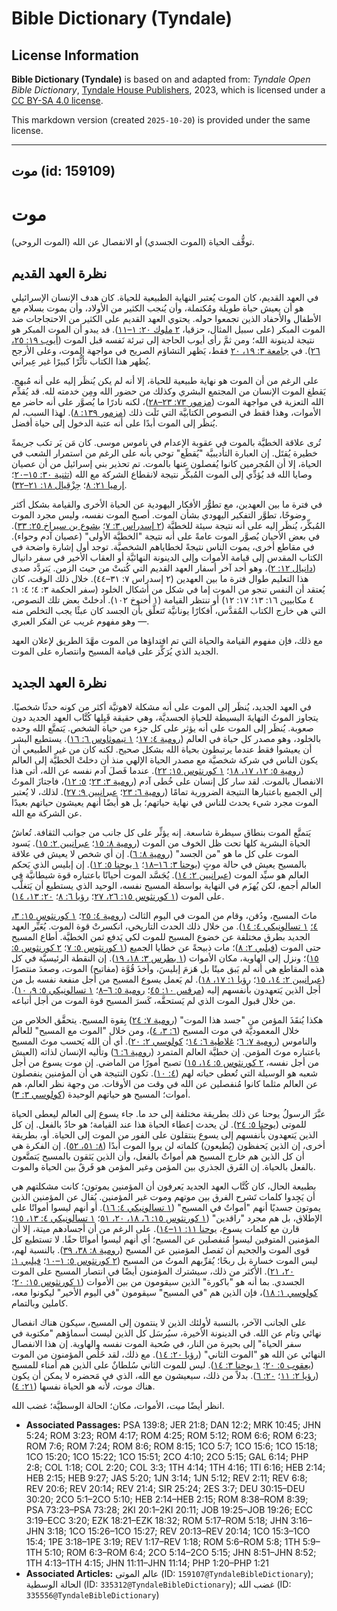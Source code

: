 # Bible Dictionary (Tyndale)

## License Information

**Bible Dictionary (Tyndale)** is based on and adapted from: _Tyndale Open Bible Dictionary_, [Tyndale House Publishers](https://tyndaleopenresources.com/), 2023, which is licensed under a [CC BY-SA 4.0 license](https://creativecommons.org/licenses/by-sa/4.0/legalcode.en).

This markdown version (created `2025-10-20`) is provided under the same license.



--------------------------------

## موت (id: 159109)

موت
===

توقُّف الحياة (الموت الجسدي) أو الانفصال عن الله (الموت الروحي).

نظرة العهد القديم
-----------------

في العهد القديم، كان الموت يُعتبر النهاية الطبيعية للحياة. كان هدف الإنسان الإسرائيلي هو أن يعيش حياة طويلة ومُكتملة، وأن يُنجب الكثير من الأولاد، وأن يموت بسلام مع الأطفال والأحفاد الذين تجمعوا حوله. يحتوي العهد القديم على الكثير من الاحتجاجات ضد الموت المبكر (على سبيل المثال، حزقيا، [٢ ملوك ٢٠: ١–١١](https://ref.ly/2Kgs20:1-2Kgs20:11)). قد يبدو أن الموت المبكر هو نتيجة لدينونة الله؛ ومن ثمَّ رأى أيوب الحاجة إلى تبرئة نَفسه قبل الموت ([أيوب ١٩: ٢٥، ٢٦](https://ref.ly/Job19:25-Job19:26)). في [جامعة ٣: ١٩، ٢٠](https://ref.ly/Eccl3:19-Eccl3:20) فقط، يَظهر التشاؤم الصريح في مواجهة الموت، وعلى الأرجح يُظهر هذا الكتاب تأثُّرًا كبيرًا غير عِبراني.

على الرغم من أن الموت هو نهاية طبيعية للحياة، إلا أنه لم يكن يُنظَر إليه على أنه مُبهج. يَقطغ الموت الإنسان من المجتمع البشري وكذلك من حضور الله ومِن خدمته لله. قد يُقدِّم الله التعزية في مواجهة الموت ([مزمور ٧٣: ٢٣–٢٨](https://ref.ly/Ps73:23-Ps73:28))، لكنه نادرًا ما يُصوَّر على أنه حاضر مع الأموات، وهذا فقط في النصوص الكتابيَّة التي تَلَت ذلك ([مزمور ١٣٩: ٨](https://ref.ly/Ps139:8)). لهذا السبب، لم يُنظَر إلى الموت أبدًا على أنه عتبة الدخول إلى حياة أفضل.

تُرى علاقة الخطيَّة بالموت في عقوبة الإعدام في ناموس موسى. كان مَن يَر تكب جريمةً خطيرة يُقتَل. إن العبارة التأديبيَّة "يُقطَع" توحي بأنه على الرغم من استمرار الشعب في الحياة، إلا أن المُجرمين كانوا يُفصلون عنها بالموت. تم تحذير بني إسرائيل من أن عصيان وصايا الله قد يُؤدِّي إلى الموت المُبكِّر نتيجة لانقطاع الشركة مع الله ([تثنية ٣٠: ١٥–٢٠](https://ref.ly/Deut30:15-Deut30:20)؛ [إرميا ٢١: ٨](https://ref.ly/Jer21:8)؛ [حِزْقِيال ١٨: ٢١–٣٢](https://ref.ly/Ezek18:21-Ezek18:32)).

في فترة ما بين العهدين، مع تطوُّر الأفكار اليهودية عن الحياة الأخرى والقيامة بشكل أكثر وضوحًا، تطوَّر التفكير اليهودي بشأن الموت. أصبح الموت نفسه، وليس مجرد الموت المُبكِّر، يُنظَر إليه على أنه نتيجة سيئة للخطيَّة ([٢ إسدراس ٣: ٧](https://ref.ly/2Esd3:7)؛ [يشوع بن سيراخ ٢٥: ٣٣](https://ref.ly/Sir25:24)). في بعض الأحيان يُصوَّر الموت عامةً على أنه نتيجة "الخطيَّة الأولى" (عصيان آدم وحواء). في مقاطع أخرى، يموت الناس نتيجةً لخطاياهم الشخصيَّة. توجد أول إشارة واضحة في الكتاب المقدس إلى قيامة الأموات وإلى الدينونة النهائيَّة أو العقاب الأخير في سفر دانيال ([دانيال ١٢: ٢](https://ref.ly/Dan12:2))، وهو أحد آخر أسفار العهد القديم التي كُتبتْ من حيث الزمن. يَتردَّد صدى هذا التعليم طوال فترة ما بين العهدين (٢ إسدراس ٧: ٣١–٤٤). خلال ذلك الوقت، كان يُعتقد أن النفس تنجو من الموت إما في شكل من أشكال الخلود (سفر الحكمة ٣: ٤؛ ٤: ١؛ ٤ مكابيين ١٦: ١٣؛ ١٧: ١٢) أو تنتظر القيامة (١ أخنوخ ١٠٢). أدخلتْ بعض تلك النصوص، التي هي خارج الكتاب المُقدَّس، أفكارًا يونانيَّة تَتعلَّق بأن الجسد كان عبئًا يجب التخلص منه — وهو مفهوم غريب عن الفكر العبري.

مع ذلك، فإن مفهوم القيامة والحياة التي تم افتداؤها من الموت مهَّدَ الطريق لإعلان العهد الجديد الذي يُرَكِّز على قيامة المسيح وانتصاره على الموت.

نظرة العهد الجديد
-----------------

في العهد الجديد، يُنظَر إلى الموت على أنه مشكلة لاهوتيَّة أكثر من كونه حدثًا شخصيًا. يتجاوز الموتُ النهايةَ البسيطة للحياةِ الجسديَّة، وهي حقيقة قَبِلها كُتَّاب العهد الجديد دون صعوبة. يُنظَر إلى الموت على أنه يؤثر على كل جزء من حياة الشخص. يَتمتَّع الله وحده بالخلود، وهو مصدر كل حياة في العالم ([رومية ٤: ١٧](https://ref.ly/Rom4:17)؛ [١ تيموثاوس ٦: ١٦](https://ref.ly/1Tim6:16)). يستطيع البشر أن يعيشوا فقط عندما يرتبطون بحياة الله بشكل صحيح. لكنه كان من غير الطبيعي أن يكون الناس في شركة شخصيَّة مع مصدر الحياة الإلهي منذ أن دخلتْ الخطيَّة إلى العالم ([رومية ٥: ١٢، ١٧، ١٨](https://ref.ly/Rom5:12)؛ [١ كورنثوس ١٥: ٢٢](https://ref.ly/1Cor15:22)). عندما فَصلَ آدم نفسه عن الله، أتى هذا الانفصال بالموت. لقد سار كل إنسان على خُطى آدم ([رومية ٣: ٢٣](https://ref.ly/Rom3:23)؛ [٥: ١٢](https://ref.ly/Rom5:12))، فاجتازَ الموتُ إلى الجميع باعتبارها النتيجة الضرورية تمامًا ([رومية ٦: ٢٣](https://ref.ly/Rom6:23)؛ [عبرانيين ٩: ٢٧](https://ref.ly/Heb9:27)). لذلك، لا يُعتبر الموت مجرد شيء يحدث للناس في نهاية حياتهم؛ بل هو أيضًا أنهم يعيشون حياتهم بعيدًا عن الشركة مع الله.

يَتمتَّع الموت بنطاق سيطرة شاسعة. إنه يؤثِّر على كل جانب من جوانب الثقافة. تُعاشُ الحياة البشرية كلها تحت ظل الخوف من الموت ([رومية ٨: ١٥](https://ref.ly/Rom8:15)؛ [عبرانيين ٢: ١٥](https://ref.ly/Heb2:15)). يَسود الموت على كل ما هو "من الجسد" ([رومية ٨: ٦](https://ref.ly/Rom8:6)). إن أي شخص لا يعيش في علاقة بالمسيح يعيش في حالة موتٍ ([يوحنا ٣: ١٦–١٨](https://ref.ly/John3:16-John3:18)؛ [١ يوحنا ٥: ١٢](https://ref.ly/1John5:12)). إن إبليس الذي يَحكم العالم هو سيِّد الموت ([عبرانيين ٢: ١٤](https://ref.ly/Heb2:14)). يُجَسَّد الموت أحيانًا باعتباره قوة شيطانيَّة في العالم أجمع، لكن يُهزَم في النهاية بواسطة المسيح نفسه، الوحيد الذي يستطيع أن يَتغلَّب على الموت ([١ كورنثوس ١٥: ٢٦، ٢٧](https://ref.ly/1Cor15:26-1Cor15:27)؛ [رؤيا ٦: ٨](https://ref.ly/Rev6:8)؛ [٢٠: ١٣، ١٤](https://ref.ly/Rev20:13-Rev20:14)).

ماتَ المسيح، ودُفن، وقام من الموت في اليوم الثالث ([رومية ٤: ٢٥](https://ref.ly/Rom4:25)؛ [١ كورنثوس ١٥: ٣، ٤؛](https://ref.ly/1Cor15:3-1Cor15:4) [١ تسالونيكي ٤: ١٤](https://ref.ly/1Thess4:14)). من خلال ذلك الحدث التاريخي، انكسرتْ قوة الموت. يُعَبِّر العهد الجديد بطرق مختلفة عن خضوع المسيح للموت لكي يَدفع ثمن الخطيَّة. أطاع المسيح حتى الموت ([فيلبي ٢: ٨](https://ref.ly/Phil2:8))؛ مات ذبيحةً عن خطايا الجميع ([١ كورنثوس ٥: ٧](https://ref.ly/1Cor5:7)؛ [٢ كورنثوس ٥: ١٥](https://ref.ly/2Cor5:15))؛ ونزل إلى الهاوية، مكان الأموات ([١ بطرس ٣: ١٨، ١٩](https://ref.ly/1Pet3:18-1Pet3:19)). إن النقطة الرئيسيَّة في كل هذه المقاطع هي أنه لم يَبق ميتًا بل هَزمَ إبليسَ، وأخذَ قُوَّة (مفاتيح) الموت، وصعدَ منتصرًا ([عبرانيين ٢: ١٤، ١٥](https://ref.ly/Heb2:14-Heb2:15)؛ [رؤيا ١: ١٧، ١٨](https://ref.ly/Rev1:17-Rev1:18)). لم يَعمل يسوع المسيح من أجل منفعة نفسه بل من أجل الذين يَتعهدون بأنفسهم إليه ([مرقس ١٠: ٤٥](https://ref.ly/Mark10:45)؛ [رومية ٥: ٦–٨](https://ref.ly/Rom5:6-Rom5:8)؛ [١ تسالونيكي ٥: ٩، ١٠](https://ref.ly/1Thess5:9-1Thess5:10)). من خلال قبول الموت الذي لم يَستحقَّه، كَسرَ المسيح قوة الموت من أجل أتباعه.

هكذا يُنقَذَ المؤمن من "جسد هذا الموت" ([رومية ٧: ٢٤](https://ref.ly/Rom7:24)) بِقوة المسيح. يتحقَّق الخلاص من خلال المعموديَّة في موت المسيح ([٦: ٣، ٤](https://ref.ly/Rom6:3-Rom6:4))، ومن خلال "الموت مع المسيح" للعالَم والناموس ([رومية ٧: ٦](https://ref.ly/Rom7:6)؛ [غلاطية ٦: ١٤](https://ref.ly/Gal6:14)؛ [كولوسي ٢: ٢٠](https://ref.ly/Col2:20)). أي أن الله يَحسب موتَ المسيح باعتباره موتَ المؤمن. إن خطيَّة العالم المتمرد ([رومية ٦: ٦](https://ref.ly/Rom6:6)) وتأليه الإنسان لذاته (العيش من أجل نفسه، [٢ كورنثوس ٥: ١٤، ١٥](https://ref.ly/2Cor5:14-2Cor5:15)) تصبح أمورًا من الماضي. إن موت يسوع من أجل شعبه هو الوسيلة التي تُعطى حياته لهم ([٤: ١٠](https://ref.ly/2Cor4:10)). تكون النتيجة هي أن المؤمنين ينفصلون عن العالم مثلما كانوا مُنفصلين عن الله في وقت من الأوقات. من وجهة نظر العالم، هم أموات؛ المسيح هو حياتهم الوحيدة ([كولوسي ٣: ٣](https://ref.ly/Col3:3)).

عبَّرَ الرسولُ يوحنا عن ذلك بطريقة مختلفة إلى حد ما. جاء يسوع إلى العالم ليعطى الحياة للموتى ([يوحنا ٥: ٢٤](https://ref.ly/John5:24)). لن يحدث إعطاء الحياة هذا عند القيامة؛ هو حادٌ بالفعل. إن كل الذين يَتعهدون بأنفسهم إلى يسوع ينتقلون على الفور من الموت إلى الحياة. أو، بطريقة أخرى، إن الذين يَحفظون (يُطيعون) كلماته لن يروا الموت أبدًا ([٨: ٥١، ٥٢](https://ref.ly/John8:51-John8:52)). إن الفكرة هي أن كل الذين هم خارج المسيح هم أمواتٌ بالفعل، وأن الذين يَثقون بالمسيح يَتمتَّعون بالفعل بالحياة. إن الفَرق الجذري بين المؤمن وغير المؤمن هو فَرقٌ بين الحياة والموت.

بطبيعة الحال، كان كُتَّاب العهد الجديد يَعرفون أن المؤمنين يموتون؛ كانت مشكلتهم هي أن يَجِدوا كلمات تَشرح الفرق بين موتهم وموت غير المؤمنين. يُقال عن المؤمنين الذين يموتون جسديًا أنهم "أمواتٌ في المسيح" ([١ تسالونيكي ٤: ١٦](https://ref.ly/1Thess4:16)). أو أنهم ليسوا أمواتًا على الإطلاق، بل هم مجرد "راقدين" ([١ كورنثوس ١٥: ٦، ١٨، ٢٠، ٥١](https://ref.ly/1Cor15:6)؛ [١ تسالونيكي ٤: ١٣، ١٥](https://ref.ly/1Thess4:13-1Thess4:15)؛ قارن مع كلمات يسوع، [يوحنا ١١: ١١–١٤](https://ref.ly/John11:11-John11:14)). على الرغم من أن أجسادهم ميتة، إلا أن المؤمنين المتوفين ليسوا مُنفصلين عن المسيح؛ أي أنهم ليسوا أمواتًا حقًا. لا تستطيع كل قوى الموت والجحيم أن تَفصل المؤمنين عن المسيح ([رومية ٨: ٣٨، ٣٩](https://ref.ly/Rom8:38-Rom8:39)). بالنسبة لهم، ليس الموت خسارة بل ربحًا؛ يُقرِّبهم الموتُ من المسيح ([٢ كورنثوس ٥: ١–١٠](https://ref.ly/2Cor5:1-2Cor5:10)؛ [فيلبي ١: ٢٠، ٢١](https://ref.ly/Phil1:20-Phil1:21)). الأكثر من ذلك، سيشترك المؤمنون أيضًا في انتصار المسيح على الموت الجسدي. بما أنه هو "باكورة" الذين سيقومون من بين الأموات ([١ كورنثوس ١٥: ٢٠](https://ref.ly/1Cor15:20)؛ [كولوسي ١: ١٨](https://ref.ly/Col1:18))، فإن الذين هم "في المسيح" سيقومون "في اليوم الأخير" ليكونوا معه، كاملين وبالتمام.

على الجانب الآخر، بالنسبة لأولئك الذين لا ينتمون إلى المسيح، سيكون هناك انفصال نهائي وتام عن الله. في الدينونة الأخيرة، سيُرسَل كل الذين ليست أسماؤهم "مكتوبة في سفر الحياة" إلى بحيرة من النار، في صُحبة الموت نفسه والهاوية. إن هذا الانفصال النهائي عن الله هو "الموت الثاني" ([رؤيا ٢٠: ١٤](https://ref.ly/Rev20:14)). مع ذلك، لقد خَلُص المؤمنون من الموت ([يعقوب ٥: ٢٠](https://ref.ly/Jas5:20)؛ [١ يوحنا ٣: ١٤](https://ref.ly/1John3:14)). ليس للموت الثاني سُلطانٌ على الذين هم أمناء للمسيح ([رؤيا ٢: ١١](https://ref.ly/Rev2:11)؛ [٢٠: ٦](https://ref.ly/Rev20:6)). بدلاً من ذلك، سيعيشون مع الله، الذي في مَحضره لا يمكن أن يكون هناك موت، لأنه هو الحياة نفسها ([٢١: ٤](https://ref.ly/Rev21:4)).

انظر أيضًا *ميت*، الأموات، مكان؛ الحالة الوسطيَّة؛ غضب الله.

* **Associated Passages:** PSA 139:8; JER 21:8; DAN 12:2; MRK 10:45; JHN 5:24; ROM 3:23; ROM 4:17; ROM 4:25; ROM 5:12; ROM 6:6; ROM 6:23; ROM 7:6; ROM 7:24; ROM 8:6; ROM 8:15; 1CO 5:7; 1CO 15:6; 1CO 15:18; 1CO 15:20; 1CO 15:22; 1CO 15:51; 2CO 4:10; 2CO 5:15; GAL 6:14; PHP 2:8; COL 1:18; COL 2:20; COL 3:3; 1TH 4:14; 1TH 4:16; 1TI 6:16; HEB 2:14; HEB 2:15; HEB 9:27; JAS 5:20; 1JN 3:14; 1JN 5:12; REV 2:11; REV 6:8; REV 20:6; REV 20:14; REV 21:4; SIR 25:24; 2ES 3:7; DEU 30:15–DEU 30:20; 2CO 5:1–2CO 5:10; HEB 2:14–HEB 2:15; ROM 8:38–ROM 8:39; PSA 73:23–PSA 73:28; 2KI 20:1–2KI 20:11; JOB 19:25–JOB 19:26; ECC 3:19–ECC 3:20; EZK 18:21–EZK 18:32; ROM 5:17–ROM 5:18; JHN 3:16–JHN 3:18; 1CO 15:26–1CO 15:27; REV 20:13–REV 20:14; 1CO 15:3–1CO 15:4; 1PE 3:18–1PE 3:19; REV 1:17–REV 1:18; ROM 5:6–ROM 5:8; 1TH 5:9–1TH 5:10; ROM 6:3–ROM 6:4; 2CO 5:14–2CO 5:15; JHN 8:51–JHN 8:52; 1TH 4:13–1TH 4:15; JHN 11:11–JHN 11:14; PHP 1:20–PHP 1:21
* **Associated Articles:** عالم الموتى (ID: `159107@TyndaleBibleDictionary`); الحالة الوسطية (ID: `335312@TyndaleBibleDictionary`); غضب الله (ID: `335556@TyndaleBibleDictionary`)

